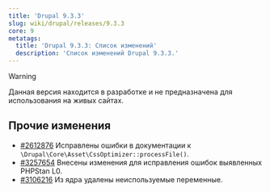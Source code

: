 ```yaml
---
title: 'Drupal 9.3.3'
slug: wiki/drupal/releases/9.3.3
core: 9 
metatags:
  title: 'Drupal 9.3.3: Список изменений'
  description: 'Список изменений Drupal 9.3.3.'
---
```


> [!WARNING]
> Данная версия находится в разработке и не предназначена для использования на живых сайтах.

## Прочие изменения

* [#2612876](https://www.drupal.org/node/2612876) Исправлены ошибки в документации к `\Drupal\Core\Asset\CssOptimizer::processFile()`.
* [#3257654](https://www.drupal.org/node/3257654) Внесены изменения для исправления ошибок выявленных PHPStan L0.
* [#3106216](https://www.drupal.org/node/3106216) Из ядра удалены неиспользуемые переменные.